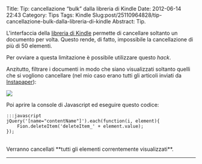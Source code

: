 Title: Tip: cancellazione “bulk” dalla libreria di Kindle
Date: 2012-06-14 22:43
Category: Tips
Tags: Kindle
Slug:post/25110964828/tip-cancellazione-bulk-dalla-libreria-di-kindle
Abstract: Tip.

L'interfaccia della [libreria di Kindle](http://www.amazon.it/gp/digital/fiona/manage) permette di cancellare soltanto un documento per volta.
Questo rende, di fatto, impossibile la cancellazione di più di 50 elementi.

Per ovviare a questa limitazione è possibile utilizzare questo *hack*.

Anzitutto, filtrare i documenti in modo che siano visualizzati soltanto quelli che si vogliono cancellare (nel mio caso erano tutti gli articoli inviati da [Instapaper](http://www.instapaper.com/)):

![](/static/images/kindle.png)

Poi aprire la console di Javascript ed eseguire questo codice:

    :::javascript
    jQuery('[name="contentName"]').each(function(i, element){
        Fion.deleteItem('deleteItem_' + element.value);
    });

<br/>
Verranno cancellati **tutti gli elementi correntemente visualizzati**.
<hr/>
